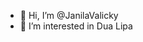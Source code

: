 - 👋 Hi, I’m @JanilaValicky
- 👀 I’m interested in Dua Lipa


<!---
JanilaValicky/JanilaValicky is a ✨ special ✨ repository because its `README.md` (this file) appears on your GitHub profile.
You can click the Preview link to take a look at your changes.
--->
